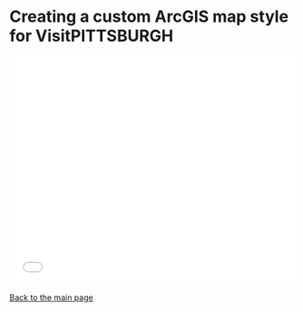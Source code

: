 # Creating a custom ArcGIS map style for VisitPITTSBURGH

<style>.embed-container {position: relative; padding-bottom: 80%; height: 0; max-width: 100%;} .embed-container iframe, .embed-container object, .embed-container iframe{position: absolute; top: 0; left: 0; width: 100%; height: 100%;} small{position: absolute; z-index: 40; bottom: 0; margin-bottom: -15px;}</style><div class="embed-container"><iframe width="500" height="400" frameborder="0" scrolling="no" marginheight="0" marginwidth="0" title="SummerFest" src="//carnegiemellon.maps.arcgis.com/apps/Embed/index.html?webmap=088eb1591ac64944b26bc5518c3f7fc0&extent=-80.0872,40.4056,-79.8575,40.5007&zoom=true&previewImage=false&scale=true&disable_scroll=true&theme=light"></iframe></div>

<a href="https://lweiser2.github.io/Weiser-Portfolio/">Back to the main page</a>
